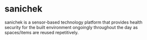 # sanichek
sanichek is a sensor-based technology platform that provides health security for the built environment ongoingly throughout the day as spaces/items are reused repetitively. 
